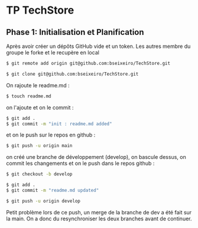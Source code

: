 # TP TechStore

## Phase 1: Initialisation et Planification

Après avoir créer un dépôts GitHub vide et un token. Les autres membre du groupe le forke et le recupère en local

```sh
$ git remote add origin git@github.com:bseixeiro/TechStore.git

$ git clone git@github.com:bseixeiro/TechStore.git
```

On rajoute le readme.md :
```sh
$ touch readme.md
```

on l'ajoute et on le commit :
```sh
$ git add .
$ git commit -m "init : readme.md added"
```

et on le push sur le repos en github :
```sh
$ git push -u origin main
```

on créé une branche de développement (develop), on bascule dessus, on commit les changements et on le push dans le repos github :

```sh
$ git checkout -b develop

$ git add .
$ git commit -m "readme.md updated"

$ git push -u origin develop
```

Petit problème lors de ce push, un merge de la branche de dev a été fait sur la main. On a donc du resynchroniser les deux branches avant de continuer.


